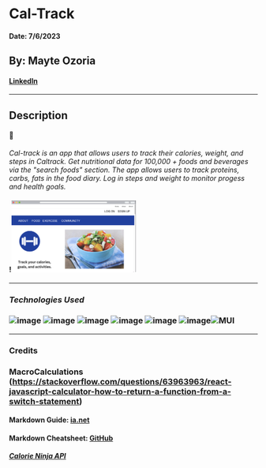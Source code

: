 # **Cal-Track** 


#### Date: 7/6/2023

## By: Mayte Ozoria




#### [LinkedIn](https://www.linkedin.com/in/mayte-ozoria-701b2b22b/)
--------

## **Description**

#### :muscle: 
_Cal-track is an app that allows users to track their calories, weight, and steps in Caltrack. Get nutritional data for 100,000 + foods and
beverages via the "search foods" section. The app allows users to track proteins, carbs, fats in the food diary. Log in steps and weight to monitor progess and health goals._
#### !<img src="cal-track%20.png" width=50% height=50%>


---
### **_Technologies Used_**
### ![image](https://img.shields.io/badge/JavaScript-323330?style=for-the-badge&logo=javascript&logoColor=F7DF1E) ![image](https://img.shields.io/badge/MongoDB-4EA94B?style=for-the-badge&logo=mongodb&logoColor=white) ![image](https://img.shields.io/badge/Express.js-000000?style=for-the-badge&logo=express&logoColor=white) ![image](https://img.shields.io/badge/React-20232A?style=for-the-badge&logo=react&logoColor=61DAFB) ![image](https://img.shields.io/badge/Node.js-339933?style=for-the-badge&logo=nodedotjs&logoColor=white) ![image](https://img.shields.io/badge/Visual_Studio_Code-0078D4?style=for-the-badge&logo=visual%20studio%20code&logoColor=white)![MUI](https://img.shields.io/badge/MUI-%230081CB.svg?style=for-the-badge&logo=mui&logoColor=white)


---
### **Credits**
### MacroCalculations (https://stackoverflow.com/questions/63963963/react-javascript-calculator-how-to-return-a-function-from-a-switch-statement)
#### Markdown Guide: [ia.net](https://ia.net/writer/support/general/markdown-guide)

#### Markdown Cheatsheet: [GitHub](https://guides.github.com/pdfs/markdown-cheatsheet-online.pdf)

##### [Calorie Ninja API](https://calorieninjas.com/profile)
